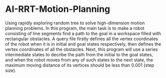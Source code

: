 # AI-RRT-Motion-Planning

Using rapidly exploring random tree to solve high-dimension motion planning problems. In this program, the main task is to make a robot consisting of line segments find a path to the goal in a workspace filled with rectangular obstacles. A query file firstly defines all the vertex coordinates of the robot when it is in initial and goal states respectively, then defines the vertex coordinates of all the obstacles. Next, this program will use a series intermediate states to decribe the path from the initial to the goal states, and when the robot moves from any of such states to the next state, the maximum moving distance of its vertices should be less than 0.001 (step size).
